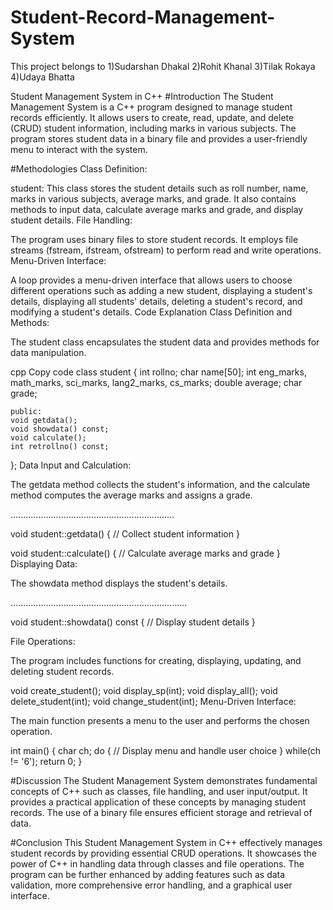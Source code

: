 # Student-Record-Management-System
This project belongs to 
1)Sudarshan Dhakal
2)Rohit Khanal
3)Tilak Rokaya
4)Udaya Bhatta

Student Management System in C++
#Introduction
The Student Management System is a C++ program designed to manage student records efficiently. It allows users to create, read, update, and delete (CRUD) student information, including marks in various subjects. The program stores student data in a binary file and provides a user-friendly menu to interact with the system.

#Methodologies
Class Definition:

student: This class stores the student details such as roll number, name, marks in various subjects, average marks, and grade. It also contains methods to input data, calculate average marks and grade, and display student details.
File Handling:

The program uses binary files to store student records. It employs file streams (fstream, ifstream, ofstream) to perform read and write operations.
Menu-Driven Interface:

A loop provides a menu-driven interface that allows users to choose different operations such as adding a new student, displaying a student's details, displaying all students' details, deleting a student's record, and modifying a student's details.
Code Explanation
Class Definition and Methods:

The student class encapsulates the student data and provides methods for data manipulation.

cpp
Copy code
class student {
    int rollno;
    char name[50];
    int eng_marks, math_marks, sci_marks, lang2_marks, cs_marks;
    double average;
    char grade;
    
    public:
    void getdata();
    void showdata() const;
    void calculate();
    int retrollno() const;
};
Data Input and Calculation:

The getdata method collects the student's information, and the calculate method computes the average marks and assigns a grade.

.................................................................

void student::getdata() {
    // Collect student information
}

void student::calculate() {
    // Calculate average marks and grade
}
Displaying Data:

The showdata method displays the student's details.

......................................................................

void student::showdata() const {
    // Display student details
}

File Operations:

The program includes functions for creating, displaying, updating, and deleting student records.



void create_student();
void display_sp(int);
void display_all();
void delete_student(int);
void change_student(int);
Menu-Driven Interface:

The main function presents a menu to the user and performs the chosen operation.

int main() {
    char ch;
    do {
        // Display menu and handle user choice
    } while(ch != '6');
    return 0;
}

#Discussion
The Student Management System demonstrates fundamental concepts of C++ such as classes, file handling, and user input/output. It provides a practical application of these concepts by managing student records. The use of a binary file ensures efficient storage and retrieval of data.

#Conclusion
This Student Management System in C++ effectively manages student records by providing essential CRUD operations. It showcases the power of C++ in handling data through classes and file operations. The program can be further enhanced by adding features such as data validation, more comprehensive error handling, and a graphical user interface.
